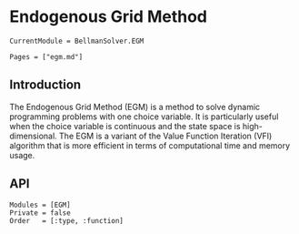# Endogenous Grid Method

```@meta
CurrentModule = BellmanSolver.EGM
```

```@contents
Pages = ["egm.md"]
```

## Introduction

The Endogenous Grid Method (EGM) is a method to solve dynamic programming problems with one choice variable. It is particularly useful when the choice variable is continuous and the state space is high-dimensional. The EGM is a variant of the Value Function Iteration (VFI) algorithm that is more efficient in terms of computational time and memory usage.

## API

```@autodocs
Modules = [EGM]
Private = false
Order   = [:type, :function]
```
